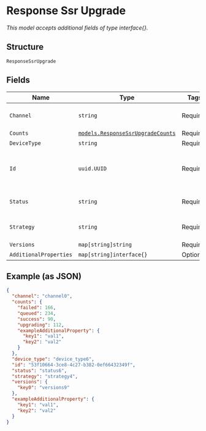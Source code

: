 
# Response Ssr Upgrade

*This model accepts additional fields of type interface{}.*

## Structure

`ResponseSsrUpgrade`

## Fields

| Name | Type | Tags | Description |
|  --- | --- | --- | --- |
| `Channel` | `string` | Required | **Constraints**: *Minimum Length*: `1` |
| `Counts` | [`models.ResponseSsrUpgradeCounts`](../../doc/models/response-ssr-upgrade-counts.md) | Required | - |
| `DeviceType` | `string` | Required | - |
| `Id` | `uuid.UUID` | Required | Unique ID of the object instance in the Mist Organization |
| `Status` | `string` | Required | **Constraints**: *Minimum Length*: `1` |
| `Strategy` | `string` | Required | **Constraints**: *Minimum Length*: `1` |
| `Versions` | `map[string]string` | Required | - |
| `AdditionalProperties` | `map[string]interface{}` | Optional | - |

## Example (as JSON)

```json
{
  "channel": "channel0",
  "counts": {
    "failed": 166,
    "queued": 234,
    "success": 90,
    "upgrading": 112,
    "exampleAdditionalProperty": {
      "key1": "val1",
      "key2": "val2"
    }
  },
  "device_type": "device_type6",
  "id": "53f10664-3ce8-4c27-b382-0ef66432349f",
  "status": "status6",
  "strategy": "strategy4",
  "versions": {
    "key0": "versions9"
  },
  "exampleAdditionalProperty": {
    "key1": "val1",
    "key2": "val2"
  }
}
```

